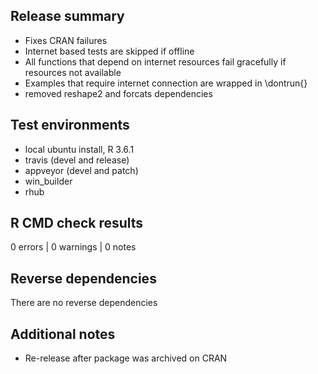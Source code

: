 ## Release summary
* Fixes CRAN failures
* Internet based tests are skipped if offline
* All functions that depend on internet resources fail gracefully if resources not available
* Examples that require internet connection are wrapped in \dontrun{}
* removed reshape2 and forcats dependencies

## Test environments
* local ubuntu install, R 3.6.1
* travis (devel and release)
* appveyor (devel and patch)
* win_builder
* rhub

## R CMD check results

0 errors | 0 warnings | 0 notes

## Reverse dependencies

There are no reverse dependencies

## Additional notes
* Re-release after package was archived on CRAN
